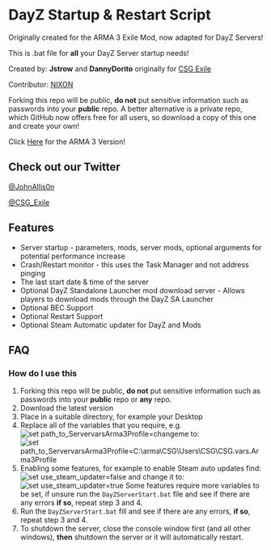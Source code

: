 # DayZ Startup & Restart Script

Originally created for the ARMA 3 Exile Mod, now adapted for DayZ Servers!

This is .bat file for **all** your DayZ Server startup needs!

Created by: **Jstrow** and **DannyDorito** originally for [CSG Exile](https://www.csgcommunity.com)

Contributor: [NIXON](https://github.com/niklashenrixon)

Forking this repo will be public, **do not** put sensitive information such as passwords into your **public** repo.
A better alternative is a private repo, which GitHub now offers free for all users, so download a copy of this one and create your own!

Click [Here](https://github.com/DannyDorito/ARMA-3-Startup-and-Restart-Script) for the ARMA 3 Version!

## Check out our Twitter

[@JohnAllis0n](https://twitter.com/JohnAllis0n)

[@CSG_Exile](https://twitter.com/CSG_Exile)

## Features

* Server startup - parameters, mods, server mods, optional arguments for potential performance increase
* Crash/Restart monitor - this uses the Task Manager and not address pinging
* The last start date & time of the server
* Optional DayZ Standalone Launcher mod download server - Allows players to download mods through the DayZ SA Launcher
* Optional BEC Support
* Optional Restart Support
* Optional Steam Automatic updater for DayZ and Mods

## FAQ

### How do I use this

1. Forking this repo will be public, **do not** put sensitive information such as passwords into your **public** repo or **any** repo.
2. Download the latest version
3. Place in a suitable directory, for example your Desktop
4. Replace all of the variables that you require, e.g. ![set path_to_ServervarsArma3Profile=changeme](https://i.imgur.com/svri9W0.png) to: ![set path_to_ServervarsArma3Profile=C:\arma\CSG\Users\CSG\CSG.vars.Arma3Profile](https://i.imgur.com/p27kTKK.png)
5. Enabling some features, for example to enable Steam auto updates find: ![set use_steam_updater=false](https://i.imgur.com/dnlZHqs.png) and change it to: ![set use_steam_updater=true](https://i.imgur.com/7OPRUDR.png) Some features require more variables to be set, if unsure run the ``DayZServerStart.bat`` file and see if there are any errors **if so**, repeat step 3 and 4.
6. Run the ``DayZServerStart.bat`` fill and see if there are any errors, **if so**, repeat step 3 and 4.
7. To shutdown the server, close the console window first (and all other windows), **then** shutdown the server or it will automatically restart.
